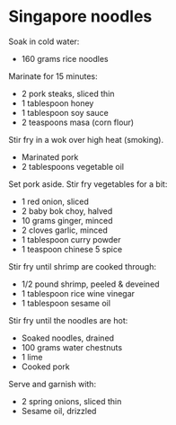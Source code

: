 Singapore noodles
=================

Soak in cold water:

- 160 grams rice noodles

Marinate for 15 minutes:

- 2 pork steaks, sliced thin
- 1 tablespoon honey
- 1 tablespoon soy sauce
- 2 teaspoons masa (corn flour)

Stir fry in a wok over high heat (smoking).

- Marinated pork
- 2 tablespoons vegetable oil

Set pork aside. Stir fry vegetables for a bit:

- 1 red onion, sliced
- 2 baby bok choy, halved
- 10 grams ginger, minced
- 2 cloves garlic, minced
- 1 tablespoon curry powder
- 1 teaspoon chinese 5 spice

Stir fry until shrimp are cooked through:

- 1/2 pound shrimp, peeled & deveined
- 1 tablespoon rice wine vinegar
- 1 tablespoon sesame oil

Stir fry until the noodles are hot:

- Soaked noodles, drained
- 100 grams water chestnuts
- 1 lime
- Cooked pork

Serve and garnish with:

- 2 spring onions, sliced thin
- Sesame oil, drizzled
